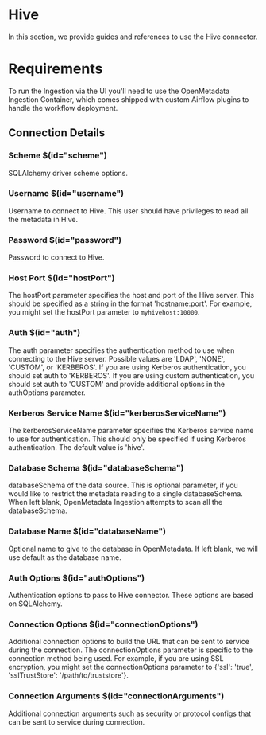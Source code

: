 # Hive

In this section, we provide guides and references to use the Hive connector.

# Requirements

To run the Ingestion via the UI you'll need to use the OpenMetadata Ingestion Container, which comes shipped with
custom Airflow plugins to handle the workflow deployment.

## Connection Details

### Scheme $(id="scheme")

SQLAlchemy driver scheme options.

### Username $(id="username")

Username to connect to Hive. This user should have privileges to read all the metadata in Hive.

### Password $(id="password")

Password to connect to Hive.

### Host Port $(id="hostPort")

The hostPort parameter specifies the host and port of the Hive server. This should be specified as a string in the format 'hostname:port'. For example, you might set the hostPort parameter to `myhivehost:10000`.

### Auth $(id="auth")

 The auth parameter specifies the authentication method to use when connecting to the Hive server. Possible values are 'LDAP', 'NONE', 'CUSTOM', or 'KERBEROS'. If you are using Kerberos authentication, you should set auth to 'KERBEROS'. If you are using custom authentication, you should set auth to 'CUSTOM' and provide additional options in the authOptions parameter.

### Kerberos Service Name $(id="kerberosServiceName")

The kerberosServiceName parameter specifies the Kerberos service name to use for authentication. This should only be specified if using Kerberos authentication. The default value is 'hive'.

### Database Schema $(id="databaseSchema")

databaseSchema of the data source. This is optional parameter, if you would like to restrict the metadata reading to a single databaseSchema. When left blank, OpenMetadata Ingestion attempts to scan all the databaseSchema.

### Database Name $(id="databaseName")

Optional name to give to the database in OpenMetadata. If left blank, we will use default as the database name.

### Auth Options $(id="authOptions")

Authentication options to pass to Hive connector. These options are based on SQLAlchemy.

### Connection Options $(id="connectionOptions")

Additional connection options to build the URL that can be sent to service during the connection. The connectionOptions parameter is specific to the connection method being used. For example, if you are using SSL encryption, you might set the connectionOptions parameter to {'ssl': 'true', 'sslTrustStore': '/path/to/truststore'}.
<!-- connectionOptions to be updated -->

### Connection Arguments $(id="connectionArguments")

Additional connection arguments such as security or protocol configs that can be sent to service during connection.
<!-- connectionArguments to be updated -->

